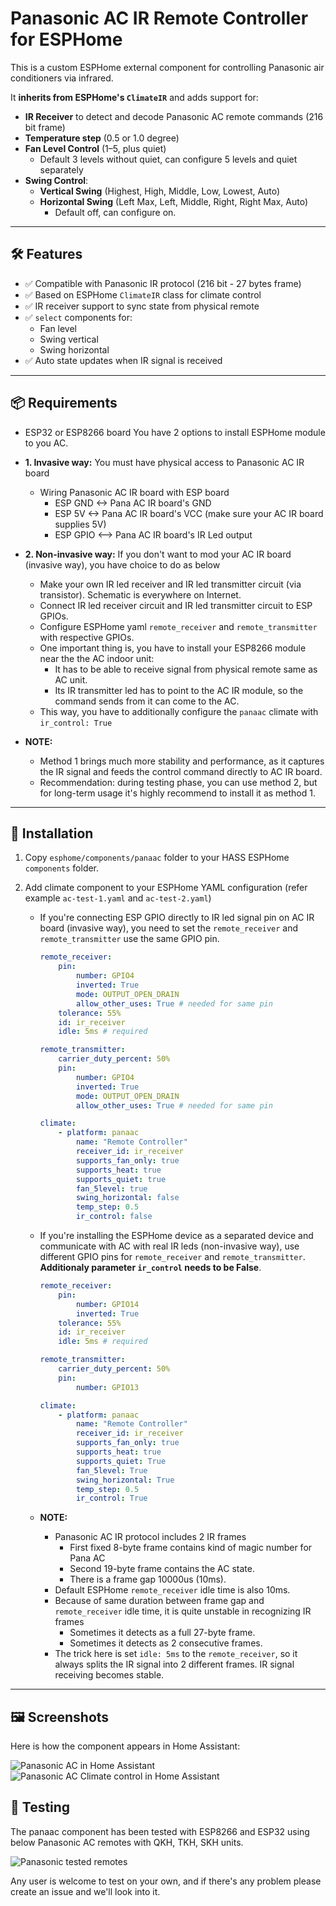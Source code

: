 # Panasonic AC IR Remote Controller for ESPHome

This is a custom ESPHome external component for controlling Panasonic air conditioners via infrared.

It **inherits from ESPHome's `ClimateIR`** and adds support for:
- **IR Receiver** to detect and decode Panasonic AC remote commands (216 bit frame)
- **Temperature step** (0.5 or 1.0 degree)
- **Fan Level Control** (1–5, plus quiet)
    - Default 3 levels without quiet, can configure 5 levels and quiet separately
- **Swing Control**:
  - **Vertical Swing** (Highest, High, Middle, Low, Lowest, Auto)
  - **Horizontal Swing** (Left Max, Left, Middle, Right, Right Max, Auto)
    - Default off, can configure on.

---

## 🛠 Features

- ✅ Compatible with Panasonic IR protocol (216 bit - 27 bytes frame)
- ✅ Based on ESPHome `ClimateIR` class for climate control
- ✅ IR receiver support to sync state from physical remote
- ✅ `select` components for:
  - Fan level 
  - Swing vertical
  - Swing horizontal
- ✅ Auto state updates when IR signal is received

---

## 📦 Requirements

- ESP32 or ESP8266 board
You have 2 options to install ESPHome module to you AC.

- **1. Invasive way:** You must have physical access to Panasonic AC IR board
    - Wiring Panasonic AC IR board with ESP board
        - ESP GND <-> Pana AC IR board's GND
        - ESP 5V <-> Pana AC IR board's VCC (make sure your AC IR board supplies 5V)
        - ESP GPIO <--> Pana AC IR board's IR Led output
- **2. Non-invasive way:** If you don't want to mod your AC IR board (invasive way), you have choice to do as below
    - Make your own IR led receiver and IR led transmitter circuit (via transistor). Schematic is everywhere on Internet.
    - Connect IR led receiver circuit and IR led transmitter circuit to ESP GPIOs.
    - Configure ESPHome yaml `remote_receiver` and `remote_transmitter` with respective GPIOs.
    - One important thing is, you have to install your ESP8266 module near the the AC indoor unit:
        - It has to be able to receive signal from physical remote same as AC unit.
        - Its IR transmitter led has to point to the AC IR module, so the command sends from it can come to the AC.
    - This way, you have to additionally configure the `panaac` climate with `ir_control: True`
- **NOTE:**
    - Method 1 brings much more stability and performance, as it captures the IR signal and feeds the control command directly to AC IR board.
    - Recommendation: during testing phase, you can use method 2, but for long-term usage it's highly recommend to install it as method 1.


---

## 📂 Installation

1. Copy `esphome/components/panaac` folder to your HASS ESPHome `components` folder.
2. Add climate component to your ESPHome YAML configuration (refer example `ac-test-1.yaml` and `ac-test-2.yaml`)

    - If you're connecting ESP GPIO directly to IR led signal pin on AC IR board (invasive way), you need to set the `remote_receiver` and `remote_transmitter` use the same GPIO pin.

        ```yaml
        remote_receiver:
            pin:
                number: GPIO4
                inverted: True
                mode: OUTPUT_OPEN_DRAIN
                allow_other_uses: True # needed for same pin
            tolerance: 55%
            id: ir_receiver
            idle: 5ms # required

        remote_transmitter:
            carrier_duty_percent: 50%
            pin:
                number: GPIO4
                inverted: True
                mode: OUTPUT_OPEN_DRAIN
                allow_other_uses: True # needed for same pin

        climate:
            - platform: panaac
                name: "Remote Controller"
                receiver_id: ir_receiver
                supports_fan_only: true
                supports_heat: true
                supports_quiet: true
                fan_5level: true
                swing_horizontal: false
                temp_step: 0.5
                ir_control: false
        ```

    - If you're installing the ESPHome device as a separated device and communicate with AC with real IR leds (non-invasive way), use different GPIO pins for `remote_receiver` and `remote_transmitter`. **Additionaly parameter `ir_control` needs to be False**.

        ```yaml
        remote_receiver:
            pin:
                number: GPIO14
                inverted: True
            tolerance: 55%
            id: ir_receiver
            idle: 5ms # required

        remote_transmitter:
            carrier_duty_percent: 50%
            pin:
                number: GPIO13

        climate:
            - platform: panaac
                name: "Remote Controller"
                receiver_id: ir_receiver
                supports_fan_only: true
                supports_heat: true
                supports_quiet: True
                fan_5level: True
                swing_horizontal: True
                temp_step: 0.5
                ir_control: True
        ```

    - **NOTE:**
        - Panasonic AC IR protocol includes 2 IR frames
            - First fixed 8-byte frame contains kind of magic number for Pana AC
            - Second 19-byte frame contains the AC state.
            - There is a frame gap 10000us (10ms).
        - Default ESPHome `remote_receiver` idle time is also 10ms.
        - Because of same duration between frame gap and `remote_receiver` idle time, it is quite unstable in recognizing IR frames
            - Sometimes it detects as a full 27-byte frame.
            - Sometimes it detects as 2 consecutive frames.
        - The trick here is set `idle: 5ms` to the `remote_receiver`, so it always splits the IR signal into 2 different frames. IR signal receiving becomes stable.

---

## 🖼️ Screenshots

Here is how the component appears in Home Assistant:

![Panasonic AC in Home Assistant](assets/screenshot_panaac.png)
![Panasonic AC Climate control in Home Assistant](assets/screenshot_panaac_climate.png)

## 📝 Testing

The panaac component has been tested with ESP8266 and ESP32 using below Panasonic AC remotes with QKH, TKH, SKH units.

![Panasonic tested remotes](assets/panaac_remotes.png)

Any user is welcome to test on your own, and if there's any problem please create an issue and we'll look into it.